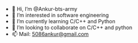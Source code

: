 - 👋 Hi, I’m @Ankur-bts-army
- 👀 I’m interested in software engineering
- 🌱 I’m currently learning C/C++ and Python
- 💞️ I’m looking to collaborate on C/C++ and python
- 📫 Mail: 5086ankur@gmail.com

<!---
Ankur-bts-army/Ankur-bts-army is a ✨ special ✨ repository because its `README.md` (this file) appears on your GitHub profile.
You can click the Preview link to take a look at your changes.
--->
